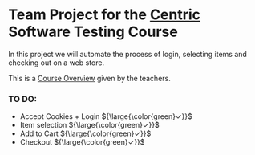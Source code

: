 # Team Project for the [Centric](https://careers.centric.eu/ro/about-us/who-we-are/) Software Testing Course

In this project we will automate the process of login, selecting items and checking out on a web store.

This is a [Course Overview](/COURSE_OVERVIEW.md) given by the teachers.

### TO DO:
  - Accept Cookies + Login ${\large{\color{green}✓}}$
  - Item selection         ${\large{\color{green}✓}}$
  - Add to Cart            ${\large{\color{green}✓}}$
  - Checkout               ${\large{\color{green}✓}}$
